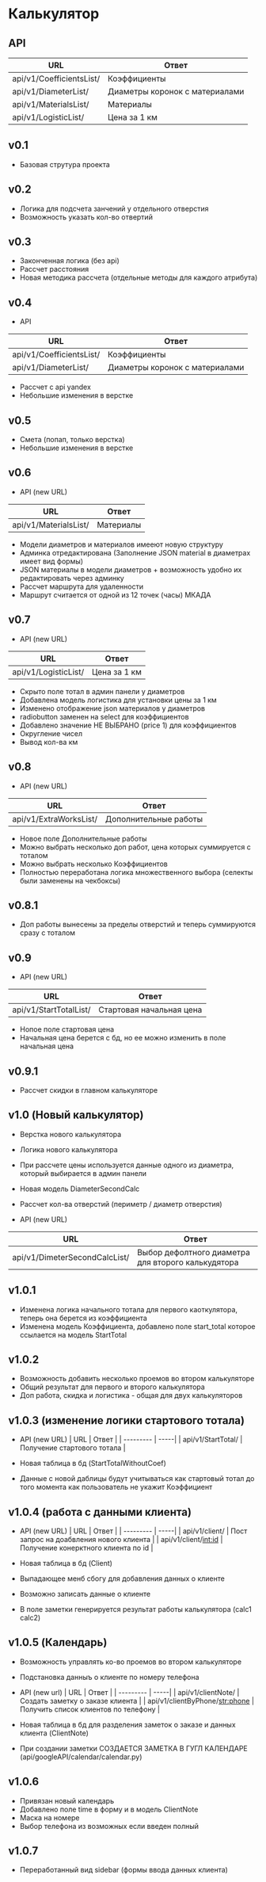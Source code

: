 # Калькулятор

## API
| URL      | Ответ |
| --------- | -----|
| api/v1/CoefficientsList/  | Коэффициенты |
| api/v1/DiameterList/      |   Диаметры коронок с материалами |
| api/v1/MaterialsList/  | Материалы |
| api/v1/LogisticList/  | Цена за 1 км |

## v0.1
- Базовая струтура проекта

## v0.2
- Логика для подсчета занчений у отдельного отверстия
- Возможность указать кол-во отвертий

## v0.3
- Законченная логика (без api)
- Рассчет расстояния
- Новая методика рассчета (отдельные методы для каждого атрибута)

## v0.4
- API

| URL      | Ответ |
| --------- | -----|
| api/v1/CoefficientsList/  | Коэффициенты |
| api/v1/DiameterList/      |   Диаметры коронок с материалами |

- Рассчет с api yandex
- Небольшие изменения в верстке

## v0.5
- Смета (попап, только верстка)
- Небольшие изменения в верстке 

## v0.6
- API (new URL)

| URL      | Ответ |
| --------- | -----|
| api/v1/MaterialsList/  | Материалы |

- Модели диаметров и материалов имееют новую структуру
- Админка отредактирована (Заполнение JSON material в диаметрах имеет вид формы)
- JSON материалы в модели диаметров + возможность удобно их редактировать через админку
- Рассчет маршрута для удаленности 
- Маршрут считается от одной из 12 точек (часы) МКАДА

## v0.7

- API (new URL)

| URL      | Ответ |
| --------- | -----|
| api/v1/LogisticList/  | Цена за 1 км |

- Скрыто поле тотал в админ панели у диаметров
- Добавлена модель логистика для установки цены за 1 км
- Изменено отображение json материалов у диаметров
- radiobutton заменен на select для коэффициентов
- Добавлено значение НЕ ВЫБРАНО (price 1) для коэффициентов
- Округление чисел
- Вывод кол-ва км

## v0.8

- API (new URL)

| URL      | Ответ |
| --------- | -----|
| api/v1/ExtraWorksList/  | Дополнительные работы |

- Новое поле Дополнительные работы 
- Можно выбрать несколько доп работ, цена которых суммируется с тоталом
- Можно выбрать несколько Коэффициентов
- Полностью переработана логика множественного выбора (селекты были заменены на чекбоксы)

## v0.8.1

- Доп работы вынесены за пределы отверстий и теперь суммируются сразу с тоталом 

## v0.9

- API (new URL)

| URL      | Ответ |
| --------- | -----|
| api/v1/StartTotalList/  | Стартовая начальная цена |

- Нопое поле стартовая цена 
- Начальная цена берется с бд, но ее можно изменить в поле начальная цена

## v0.9.1

- Рассчет скидки в главном калькуляторе


## v1.0 (Новый калькулятор)
- Верстка нового калькулятора
- Логика нового калькулятора
- При рассчете цены используется данные одного из диаметра, который выбирается в админ панели
- Новая модель DiameterSecondCalc
- Рассчет кол-ва отверстий (периметр / диаметр отверстия)

- API (new URL)

| URL      | Ответ |
| --------- | -----|
| api/v1/DimeterSecondCalcList/  | Выбор дефолтного диаметра для второго калькудятора |

## v1.0.1 
- Изменена логика начального тотала для первого каоткулятора, теперь она берется из коэффициента 
- Изменена модель Коэффициента, добавлено поле start_total которое ссылается на модель StartTotal 

## v1.0.2
- Возможность добавить несколько проемов во втором калькуляторе
- Общий результат для первого и второго калькулятора
- Доп работа, скидка и логистика - общая для двух калькуляторов

## v1.0.3 (изменение логики стартового тотала)
- API (new URL)
| URL      | Ответ |
| --------- | -----|
| api/v1/StartTotal/  | Получение стартового тотала |

- Новая таблица в бд (StartTotalWithoutCoef)
- Данные с новой даблицы будут учитываться как стартовый тотал до того момента как пользователь не укажит Коэффициент


## v1.0.4 (работа с данными клиента)
- API (new URL)
| URL      | Ответ |
| --------- | -----|
| api/v1/client/  | Пост запрос на доабвления нового клиента |
| api/v1/client/<int:id>  | Получение конерктного клиента по id |

- Новая таблица в бд (Client)
- Выпадающее менб сбогу для добавления данных о клиенте 
- Возможно записать данные о клиенте 
- В поле заметки генерируется результат работы калькулятора (calc1 calc2)


## v1.0.5 (Календарь)
- Возможность управлять ко-во проемов во втором калькуляторе
- Подстановка данныъ о клиенте по номеру телефона

- API (new url)
| URL      | Ответ |
| --------- | -----|
| api/v1/clientNote/  | Создать заметку о заказе клиента |
| api/v1/clientByPhone/<str:phone>  | Получить список клиентов по телефону |

- Новая таблица в бд для разделения заметок о заказе и данных клиента (ClientNote)
- При создании заметки СОЗДАЕТСЯ ЗАМЕТКА В ГУГЛ КАЛЕНДАРЕ (api/googleAPI/calendar/calendar.py)


## v1.0.6
- Привязан новый календарь
- Добавлено поле time в форму и в модель ClientNote
- Маска на номере 
- Выбор телефона из возможных если введен полный 

## v1.0.7
- Переработанный вид sidebar (формы ввода данных клиента)
